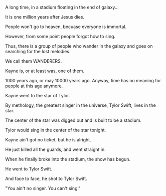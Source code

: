 A long time, in a stadium floating in the end of galaxy...

It is one million years after Jesus dies.

People won't go to heaven, becuase everyone is immortal.

However, from some point people forgot how to sing.

Thus, there is a group of people who wander in the galaxy and goes on searching for the lost melodies.

We call them WANDERERS.

Kayne is, or at least was, one of them.

1000 years ago, or may 10000 years ago. Anyway, time has no meaning for people at this age anymore. 

Kayne went to the star of Tylor.

By methology, the greatest singer in the universe, Tylor Swift, lives in the star.

The center of the star was digged out and is built to be a stadium.

Tylor would sing in the center of the star tonight.

Kayne ain't got no ticket, but he is alright.

He just killed all the guards, and went straight in.

When he finally broke into the stadium, the show has begun.

He went to Tylor Swift.

And face to face, he shot to Tylor Swift.

"You ain't no singer. You can't sing."

